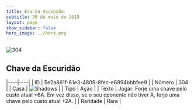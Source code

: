 ```yaml
---
title: Era da Ascensão
subtitle: 30 de maio de 2019
layout: page
show_sidebar: false
hero_image: ../hero.png
---
```


![304](https://cdn.keyforgegame.com/media/card_front/pt/435_304_F4G6XRMPGW96_pt.png)

## Chave da Escuridão

|----|----|
| ID | 5e2a861f-61e3-4809-8fec-e6994bbbfee9 |
| Número | 304 |
| Casa | ![Shadows](https://archonarcana.com/images/thumb/e/ee/Shadows.png/22px-Shadows.png "Sombras") |
| Tipo | Ação |
| Texto | Jogar: Forje uma chave pelo custo atual +6A. Em vez disso, se o seu oponente não tiver A, forje uma chave pelo custo atual +2A. |
| Raridade | Rara |

